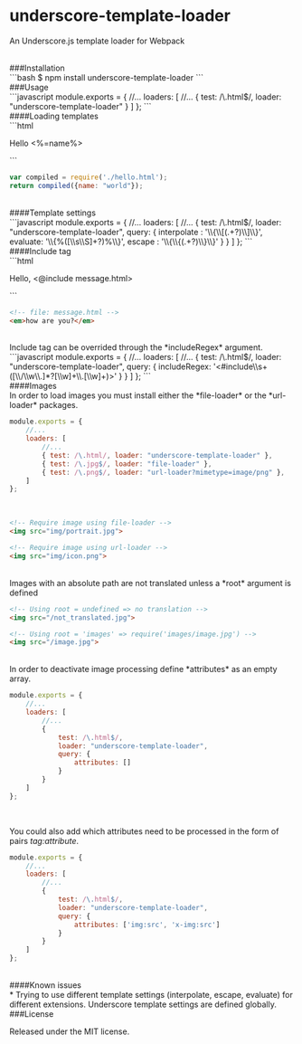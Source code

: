 underscore-template-loader
==========================

An Underscore.js template loader for Webpack

<br/>
###Installation

<br/>
```bash
$ npm install underscore-template-loader
```

<br/>
###Usage


<br/>
```javascript
module.exports = {
    //...
    loaders: [
        //...
        { test: /\.html$/, loader: "underscore-template-loader" }
    ]
};
```

<br/>
####Loading templates

<br/>
```html
<!-- file: hello.html -->
<p>Hello&nbsp;<%=name%></p>
```

```javascript
var compiled = require('./hello.html');
return compiled({name: "world"});
```

<br/>
####Template settings

<br>
```javascript
module.exports = {
    //...
    loaders: [
        //...
        {
          test: /\.html$/,
          loader: "underscore-template-loader",
          query: {
              interpolate : '\\{\\[(.+?)\\]\\}',
              evaluate: '\\{%([\\s\\S]+?)%\\}',
              escape : '\\{\\{(.+?)\\}\\}'
          }
        }
    ]
};
```

<br/>
####Include tag

<br/>
```html
<!-- file: main.html -->
<p>Hello, <@include message.html></p>
```


```html
<!-- file: message.html -->
<em>how are you?</em>
```

<br/>
Include tag can be overrided through the *includeRegex* argument.

<br/>
```javascript
module.exports = {
    //...
    loaders: [
        //...
        {
          test: /\.html$/,
          loader: "underscore-template-loader",
          query: {
              includeRegex: '<#include\\s+([\\/\\w\\.]*?[\\w]+\\.[\\w]+)>'
          }
        }
    ]
};
```

<br/>
####Images

<br/>
In order to load images you must install either the *file-loader* or the *url-loader* packages.

```javascript
module.exports = {
    //...
    loaders: [
        //...
        { test: /\.html/, loader: "underscore-template-loader" },
        { test: /\.jpg$/, loader: "file-loader" },
        { test: /\.png$/, loader: "url-loader?mimetype=image/png" },
    ]
};
```

<br>

```html
<!-- Require image using file-loader -->
<img src="img/portrait.jpg">

<!-- Require image using url-loader -->
<img src="img/icon.png">
```

<br/>
Images with an absolute path are not translated unless a *root* argument is defined

```html
<!-- Using root = undefined => no translation -->
<img src="/not_translated.jpg">

<!-- Using root = 'images' => require('images/image.jpg') -->
<img src="/image.jpg">
```

<br>
In order to deactivate image processing define *attributes* as an empty array.

```javascript
module.exports = {
    //...
    loaders: [
        //...
        {
            test: /\.html$/,
            loader: "underscore-template-loader",
            query: {
                attributes: []
            }
        }
    ]
};
```

<br/>

You could also add which attributes need to be processed in the form of pairs *tag:attribute*.

```javascript
module.exports = {
    //...
    loaders: [
        //...
        {
            test: /\.html$/,
            loader: "underscore-template-loader",
            query: {
                attributes: ['img:src', 'x-img:src']
            }
        }
    ]
};
```

<br/>
####Known issues

<br/>
 * Trying to use different template settings (interpolate, escape, evaluate) for different extensions. Underscore template settings are defined globally.

<br/>
###License

Released under the MIT license.